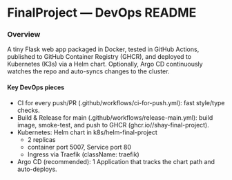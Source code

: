 # FinalProject — DevOps README
### Overview

A tiny Flask web app packaged in Docker, tested in GitHub Actions, published to GitHub Container Registry (GHCR), and deployed to Kubernetes (K3s) via a Helm chart. Optionally, Argo CD continuously watches the repo and auto-syncs changes to the cluster.

#### Key DevOps pieces

- CI for every push/PR (.github/workflows/ci-for-push.yml): fast style/type checks.
- Build & Release for main (.github/workflows/release-main.yml): build image, smoke-test, and push to GHCR (ghcr.io/<owner>/shay-final-project).
- Kubernetes: Helm chart in k8s/helm-final-project
  - 2 replicas
  - container port 5007, Service port 80
  - Ingress via Traefik (className: traefik)
- Argo CD (recommended): 1 Application that tracks the chart path and auto-deploys.
